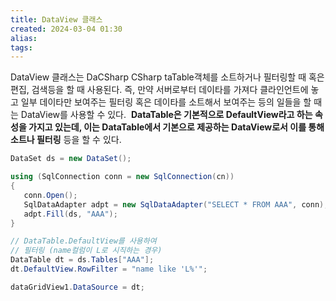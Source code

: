 ```yaml
---
title: DataView 클래스
created: 2024-03-04 01:30
alias:
tags:
---
```

DataView 클래스는 DaCSharp CSharp taTable객체를 소트하거나 필터링할 때 혹은 편집, 검색등을 할 때 사용된다. 즉, 만약 서버로부터 데이타를 가져다 클라인언트에 놓고 일부 데이타만 보여주는 필터링 혹은 데이타를 소트해서 보여주는 등의 일들을 할 때는 DataView를 사용할 수 있다. 
**DataTable은 기본적으로 DefaultView라고 하는 속성을 가지고 있는데, 이는 DataTable에서 기본으로 제공하는 DataView로서 이를 통해 소트나 필터링** 등을 할 수 있다.
```cs
DataSet ds = new DataSet();

using (SqlConnection conn = new SqlConnection(cn))
{
   conn.Open();
   SqlDataAdapter adpt = new SqlDataAdapter("SELECT * FROM AAA", conn);
   adpt.Fill(ds, "AAA");
}

// DataTable.DefaultView를 사용하여
// 필터링 (name컬럼이 L로 시직하는 경우)
DataTable dt = ds.Tables["AAA"];
dt.DefaultView.RowFilter = "name like 'L%'";

dataGridView1.DataSource = dt;
```


